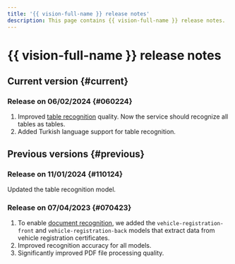 ```yaml
---
title: '{{ vision-full-name }} release notes'
description: This page contains {{ vision-full-name }} release notes.
---
```


# {{ vision-full-name }} release notes

## Current version {#current}

### Release on 06/02/2024 {#060224}

1. Improved [table recognition](operations/ocr/text-detection-table.md) quality. Now the service should recognize all tables as tables.
1. Added Turkish language support for table recognition.

## Previous versions {#previous}

### Release on 11/01/2024 {#110124}

Updated the table recognition model.

### Release on 07/04/2023 {#070423}

1. To enable [document recognition](concepts/ocr/template-recognition.md), we added the `vehicle-registration-front` and `vehicle-registration-back` models that extract data from vehicle registration certificates.
1. Improved recognition accuracy for all models.
1. Significantly improved PDF file processing quality.
